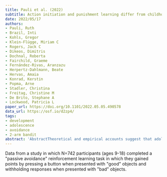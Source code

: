 ```yaml
---
title: Pauli et al. (2022)
subtitle: Action initiation and punishment learning differ from childhood to adolescence while reward learning remains stable
date: 2022/05/17
authors:
- Pauli, Ruth
- Brazil, Inti
- Kohls, Gregor
- Klein-Flügge, Miriam C
- Rogers, Jack C
- Dikeos, Dimitris
- Dochnal, Roberta
- Fairchild, Graeme
- Fernández-Rivas, Aranzazu
- Herpertz-Dahlmann, Beate
- Hervas, Amaia
- Konrad, Kerstin
- Popma, Arne
- Stadler, Christina
- Freitag, Christine M
- De Brito, Stephane A
- Lockwood, Patricia L
paper_url: https://doi.org/10.1101/2022.05.05.490578
data_url: https://osf.io/d2zp4/
tags:
- development
- adolescence
- avoidance
- 2-arm bandit
abstract: 'AbstractTheoretical and empirical accounts suggest that adolescence is associated with heightened reward learning and impulsivity. Experimental tasks and computational models that can dissociate reward learning from the tendency to initiate actions impulsively (action initiation bias) are thus critical to characterise the mechanisms that drive developmental differences. However, existing work has rarely quantified both learning ability and action initiation, or it has tested small samples. Here, using computational modelling of a learning task collected from a large sample (N=742, 9-18 years, 11 countries), we tested differences in reward and punishment learning and action initiation from childhood to adolescence. Computational modelling revealed that whilst punishment learning rates increased with age, reward learning remained stable. In parallel, action initiation biases decreased with age. Results were similar when considering pubertal stage instead of chronological age. We conclude that heightened reward responsivity in adolescence can reflect differences in action initiation rather than enhanced reward learning.'
---
```


Data from a study in which N=742 participants (ages 9-18) completed a "passive avoidance" reinforcement learning task in which they gained points by pressing a button when presented with "good" objects and withholding responses when presented with "bad" objects.
